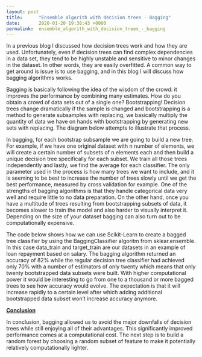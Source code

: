 ```yaml
---
layout: post
title:      "Ensemble algorith with decision trees - Bagging"
date:       2020-01-20 19:38:43 +0000
permalink:  ensemble_algorith_with_decision_trees_-_bagging
---
```



In a previous blog I discussed how decision trees work and how they are used. Unfortunately, even if decision trees can find complex dependencies in a data set, they tend to be highly unstable and sensitive to minor changes in the dataset. In other words, they are easily overfitted. A common way to get around is issue is to use bagging, and in this blog I will discuss how bagging algorithms works.  

Bagging is basically following the idea of the wisdom of the crowd: it improves the performance by combining many estimates. How do you obtain a crowd of data sets out of a single one? Bootstrapping! Decision trees change dramatically if the sample is changed and bootstrapping is a method to generate subsamples with replacing, we basically multiply the quantity of data we have on hands with bootstrapping by generating new sets with replacing. The diagram below attempts to illustrate that process.

[](img/94.png)

In bagging, for each bootstrap subsample we are going to build a new tree. For example, if we have one original dataset with n number of elements, we will create a certain number of subsets of n elements each and then build a unique decision tree specifically for each subset. We train all those trees independently and lastly, we find the average for each classifier. The only parameter used in the process is how many trees we want to include, and it is seeming to be best to increase the number of trees slowly until we get the best performance, measured by cross validation for example. One of the strengths of bagging algorithms is that they handle categorical data very well and require little to no data preparation. On the other hand, once you have a multitude of trees resulting from bootstrapping subsets of data, it becomes slower to train the model and also harder to visually interpret it. Depending on the size of your dataset bagging can also turn out to be computationally expensive. 

The code below shows how we can use Scikit-Learn to create a bagged tree classifier by using the BaggingClassifier algoritm from sklear.ensemble. In this case data_train and target_train are our datasets in an example of loan repayment based on salary. The bagging algorithm returned an accuracy of 82% while the regular decision tree classifier had achieved only 70% with a number of estimators of only twenty which means that only twenty bootstrapped data subsets were built. With higher computational power it would be interesting to go from one to a thousand or more bagged trees to see how accuracy would evolve. The expectation is that it will increase rapidly to a certain level after which adding additional bootstrapped data subset won’t increase accuracy anymore. 

[](img/95.png)

<b><u>Conclusion</u></b>

In conclusion, bagging allowed us to avoid the major downfalls of decision trees while still enjoying all of their advantages. This significantly improved performance comes at a computational cost. The next step is to build a random forest by choosing a random subset of feature to make it potentially relatively computationally lighter.

